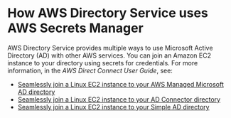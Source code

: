 # How AWS Directory Service uses AWS Secrets Manager<a name="integrating_how-services-use-secrets_Dir"></a>

AWS Directory Service provides multiple ways to use Microsoft Active Directory \(AD\) with other AWS services\. You can join an Amazon EC2 instance to your directory using secrets for credentials\. For more information, in the *AWS Direct Connect User Guide*, see:
+ [Seamlessly join a Linux EC2 instance to your AWS Managed Microsoft AD directory](https://docs.aws.amazon.com/directoryservice/latest/admin-guide/seamlessly_join_linux_instance.html)
+ [Seamlessly join a Linux EC2 instance to your AD Connector directory](https://docs.aws.amazon.com/directoryservice/latest/admin-guide/ad_connector_seamlessly_join_linux_instance.html)
+ [Seamlessly join a Linux EC2 instance to your Simple AD directory](https://docs.aws.amazon.com/directoryservice/latest/admin-guide/simple_ad_seamlessly_join_linux_instance.html)